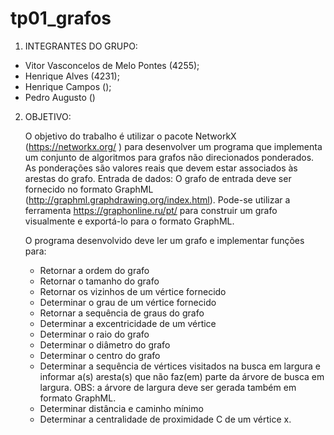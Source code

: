 # tp01_grafos

1) INTEGRANTES DO GRUPO:                       

 - Vitor Vasconcelos de Melo Pontes (4255);  
 - Henrique Alves (4231);                    
 - Henrique Campos ();                       
 - Pedro Augusto ()                          


2) OBJETIVO:

   O objetivo do trabalho é utilizar o pacote NetworkX (https://networkx.org/ ) para
 desenvolver um programa que implementa um conjunto de algoritmos para grafos não
 direcionados ponderados. As ponderações são valores reais que devem estar associados
 às arestas do grafo.
   Entrada de dados: O grafo de entrada deve ser fornecido no formato GraphML
 (http://graphml.graphdrawing.org/index.html). Pode-se utilizar a ferramenta
 https://graphonline.ru/pt/ para construir um grafo visualmente e exportá-lo para o formato
 GraphML.

   O programa desenvolvido deve ler um grafo e implementar funções para:
     - Retornar a ordem do grafo
     - Retornar o tamanho do grafo
     - Retornar os vizinhos de um vértice fornecido
     - Determinar o grau de um vértice fornecido
     - Retornar a sequência de graus do grafo
     - Determinar a excentricidade de um vértice
     - Determinar o raio do grafo
     - Determinar o diâmetro do grafo
     - Determinar o centro do grafo
     - Determinar a sequência de vértices visitados na busca em largura e informar a(s)
       aresta(s) que não faz(em) parte da árvore de busca em largura. OBS: a árvore de
       largura deve ser gerada também em formato GraphML.
     - Determinar distância e caminho mínimo
     - Determinar a centralidade de proximidade C de um vértice x.
